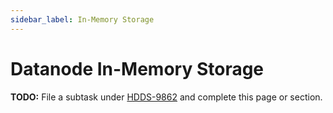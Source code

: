 ```yaml
---
sidebar_label: In-Memory Storage
---
```


# Datanode In-Memory Storage

**TODO:** File a subtask under [HDDS-9862](https://issues.apache.org/jira/browse/HDDS-9862) and complete this page or section.

